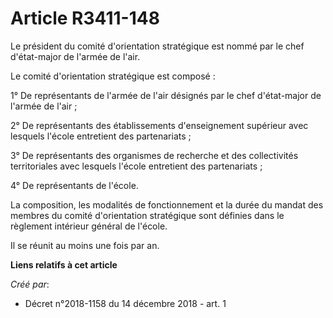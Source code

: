 # Article R3411-148

Le président du comité d'orientation stratégique est nommé par le chef d'état-major de l'armée de l'air.

Le comité d'orientation stratégique est composé :

1° De représentants de l'armée de l'air désignés par le chef d'état-major de l'armée de l'air ;

2° De représentants des établissements d'enseignement supérieur avec lesquels l'école entretient des partenariats ;

3° De représentants des organismes de recherche et des collectivités territoriales avec lesquels l'école entretient des
partenariats ;

4° De représentants de l'école.

La composition, les modalités de fonctionnement et la durée du mandat des membres du comité d'orientation stratégique sont
définies dans le règlement intérieur général de l'école.

Il se réunit au moins une fois par an.

**Liens relatifs à cet article**

_Créé par_:

  - Décret n°2018-1158 du 14 décembre 2018 - art. 1
